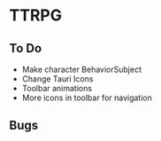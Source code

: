 # TTRPG

## To Do
- Make character BehaviorSubject
- Change Tauri Icons
- Toolbar animations
- More icons in toolbar for navigation

## Bugs